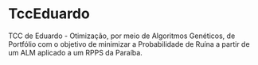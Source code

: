 # TccEduardo
TCC de Eduardo - Otimização, por meio de Algoritmos Genéticos, de Portfólio com o objetivo de minimizar a Probabilidade de Ruína a partir de um ALM aplicado a um RPPS da Paraíba.

